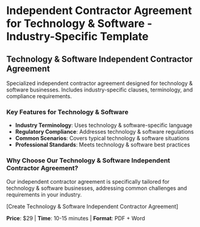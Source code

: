 # Independent Contractor Agreement for Technology & Software - Industry-Specific Template

## Technology & Software Independent Contractor Agreement

Specialized independent contractor agreement designed for technology & software businesses. Includes industry-specific clauses, terminology, and compliance requirements.

### Key Features for Technology & Software

- **Industry Terminology**: Uses technology & software-specific language
- **Regulatory Compliance**: Addresses technology & software regulations
- **Common Scenarios**: Covers typical technology & software situations
- **Professional Standards**: Meets technology & software best practices

### Why Choose Our Technology & Software Independent Contractor Agreement?

Our independent contractor agreement is specifically tailored for technology & software businesses, addressing common challenges and requirements in your industry.

[Create Technology & Software Independent Contractor Agreement]

**Price**: $29 | **Time**: 10-15 minutes | **Format**: PDF + Word
